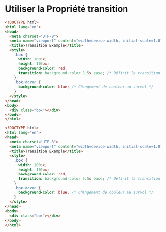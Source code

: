 <div w-full h-full>
    <div>
        <h1 mt--4 pb-4 text-gradient-css font-mono text-2xl>Utiliser la Propriété transition</h1>
    </div>
    <div>
        <ListCustom
        listStyle="text-gradient-css"
        title="Ajouter des Transitions Douces"
        :list="[
            `La propriété transition permet de créer des animations en douceur pour les propriétés CSS lorsque leur état change.`,
            `Elle se compose de quatre sous-propriétés : transition-property, transition-duration, transition-timing-function et transition-delay.`,
        ]"
        />
    </div>
    <div grid="~ cols-2 gap-2">
    <div ml-8>
        <Transform scale="0.7" w-150>

```html
<!DOCTYPE html>
<html lang="en">
<head>
  <meta charset="UTF-8">
  <meta name="viewport" content="width=device-width, initial-scale=1.0">
  <title>Transition Example</title>
  <style>
    .box {
      width: 100px;
      height: 100px;
      background-color: red;
      transition: background-color 0.5s ease; /* Définit la transition */
    }
    .box:hover {
      background-color: blue; /* Changement de couleur au survol */
    }
  </style>
</head>
<body>
  <div class="box"></div>
</body>
</html>
```
</Transform>
    </div>
    <div ml--8>
        <ListCustom
            listStyle="text-gradient-css fw-bolder"
            title="Explication"
            :list="[
                `transition: background-color 0.5s ease; : Définit que la propriété background-color doit changer en douceur sur une durée de 0.5 seconde avec une fonction de timing ease.`,
                `.box:hover : Change la couleur de fond en bleu lorsque l'élément .box est survolé.`
            ]"
        />
    </div>
    </div>
    <div v-motion="{ initial: { opacity: 0 }, enter: { opacity: 0.8 } }" v-if="$slidev.nav.clicks === 1" bg-black absolute top-0 left-0 right-0 bottom-0 />
    <div v-click="1" absolute top-7 left-40>
        <Transform scale="1.2" v-motion="{ initial: { x: -100, y: 200, scale: 0.7, opacity: 0 }, enter: { x: 0, y: 0, scale: 1.2, opacity: 1 } }" v-if="$slidev.nav.clicks === 1">

```html
<!DOCTYPE html>
<html lang="en">
<head>
  <meta charset="UTF-8">
  <meta name="viewport" content="width=device-width, initial-scale=1.0">
  <title>Transition Example</title>
  <style>
    .box {
      width: 100px;
      height: 100px;
      background-color: red;
      transition: background-color 0.5s ease; /* Définit la transition */
    }
    .box:hover {
      background-color: blue; /* Changement de couleur au survol */
    }
  </style>
</head>
<body>
  <div class="box"></div>
</body>
</html>
```
</Transform>
    </div>
</div>




